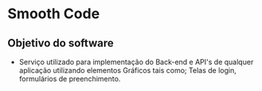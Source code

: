 # Smooth Code

## Objetivo do software

- Serviço utilizado para implementação  do Back-end e API's de qualquer aplicação utilizando elementos Gráficos tais como; Telas de login, formulários de preenchimento.
